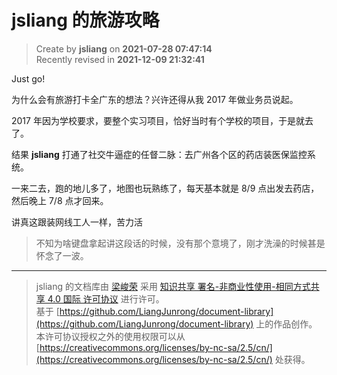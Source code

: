 jsliang 的旅游攻略
===

> Create by **jsliang** on **2021-07-28 07:47:14**  
> Recently revised in **2021-12-09 21:32:41**

Just go!

为什么会有旅游打卡全广东的想法？兴许还得从我 2017 年做业务员说起。

2017 年因为学校要求，要整个实习项目，恰好当时有个学校的项目，于是就去了。

结果 **jsliang** 打通了社交牛逼症的任督二脉：去广州各个区的药店装医保监控系统。

一来二去，跑的地儿多了，地图也玩熟练了，每天基本就是 8/9 点出发去药店，然后晚上 7/8 点才回来。

讲真这跟装网线工人一样，苦力活

> 不知为啥键盘拿起讲这段话的时候，没有那个意境了，刚才洗澡的时候甚是怀念了一波。

---

> jsliang 的文档库由 [梁峻荣](https://github.com/LiangJunrong) 采用 [知识共享 署名-非商业性使用-相同方式共享 4.0 国际 许可协议](http://creativecommons.org/licenses/by-nc-sa/4.0/) 进行许可。<br/>基于 [https://github.com/LiangJunrong/document-library](https://github.com/LiangJunrong/document-library) 上的作品创作。<br/>本许可协议授权之外的使用权限可以从 [https://creativecommons.org/licenses/by-nc-sa/2.5/cn/](https://creativecommons.org/licenses/by-nc-sa/2.5/cn/) 处获得。
